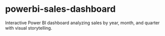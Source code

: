 # powerbi-sales-dashboard
Interactive Power BI dashboard analyzing sales by year, month, and quarter with visual storytelling.
